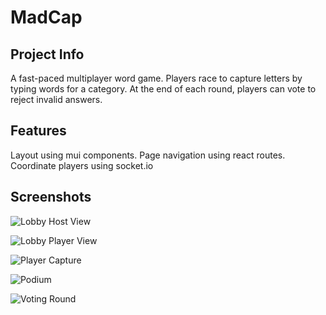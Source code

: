 # MadCap

## Project Info

A fast-paced multiplayer word game. Players race to capture letters by typing words for a category. At the end of each round, players can vote to reject invalid answers.

## Features
Layout using mui components.
Page navigation using react routes.
Coordinate players using socket.io

## Screenshots
![Lobby Host View](https://github.com/colespen/MadCap/blob/feature/begin-read-me/docs/lobby-host-view.png?raw=true)

![Lobby Player View](https://github.com/colespen/MadCap/blob/feature/begin-read-me/docs/lobby-player-view.png)

![Player Capture](https://github.com/colespen/MadCap/blob/feature/begin-read-me/docs/player-capture.png?raw=true)

![Podium](https://github.com/colespen/MadCap/blob/feature/begin-read-me/docs/podium.png?raw=true)

![Voting Round](https://github.com/colespen/MadCap/blob/feature/begin-read-me/docs/voting-round.png?raw=true)